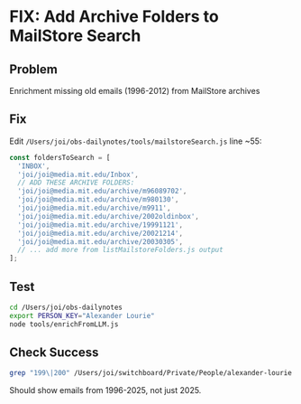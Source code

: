 # FIX: Add Archive Folders to MailStore Search

## Problem
Enrichment missing old emails (1996-2012) from MailStore archives

## Fix
Edit `/Users/joi/obs-dailynotes/tools/mailstoreSearch.js` line ~55:

```javascript
const foldersToSearch = [
  'INBOX',
  'joi/joi@media.mit.edu/Inbox',
  // ADD THESE ARCHIVE FOLDERS:
  'joi/joi@media.mit.edu/archive/m96089702',
  'joi/joi@media.mit.edu/archive/m980130', 
  'joi/joi@media.mit.edu/archive/m9911',
  'joi/joi@media.mit.edu/archive/2002oldinbox',
  'joi/joi@media.mit.edu/archive/19991121',
  'joi/joi@media.mit.edu/archive/20021214',
  'joi/joi@media.mit.edu/archive/20030305',
  // ... add more from listMailstoreFolders.js output
];
```

## Test
```bash
cd /Users/joi/obs-dailynotes
export PERSON_KEY="Alexander Lourie"
node tools/enrichFromLLM.js
```

## Check Success
```bash
grep "199\|200" /Users/joi/switchboard/Private/People/alexander-lourie.md
```

Should show emails from 1996-2025, not just 2025.
